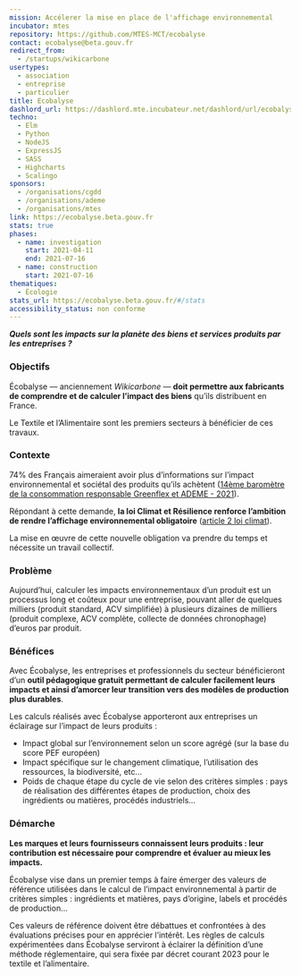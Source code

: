 ```yaml
---
mission: Accélerer la mise en place de l'affichage environnemental
incubator: mtes
repository: https://github.com/MTES-MCT/ecobalyse
contact: ecobalyse@beta.gouv.fr
redirect_from:
  - /startups/wikicarbone
usertypes:
  - association
  - entreprise
  - particulier
title: Ecobalyse
dashlord_url: https://dashlord.mte.incubateur.net/dashlord/url/ecobalyse-beta-gouv-fr/
techno:
  - Elm
  - Python
  - NodeJS
  - ExpressJS
  - SASS
  - Highcharts
  - Scalingo
sponsors:
  - /organisations/cgdd
  - /organisations/ademe
  - /organisations/mtes
link: https://ecobalyse.beta.gouv.fr
stats: true
phases:
  - name: investigation
    start: 2021-04-11
    end: 2021-07-16
  - name: construction
    start: 2021-07-16
thematiques:
  - Écologie
stats_url: https://ecobalyse.beta.gouv.fr/#/stats
accessibility_status: non conforme
---
```

***Quels sont les impacts sur la planète des biens et services produits par les entreprises&nbsp;?***

### Objectifs

Écobalyse — anciennement&nbsp;*Wikicarbone*&nbsp;— **doit permettre aux fabricants de comprendre et de calculer l’impact des biens** qu’ils distribuent en France. 

Le Textile et l’Alimentaire sont les premiers secteurs à bénéficier de ces travaux.

### Contexte

74% des Français aimeraient avoir plus d’informations sur l’impact environnemental et sociétal des produits qu’ils achètent ([14ème baromètre de la consommation responsable Greenflex et ADEME - 2021](https://presse.ademe.fr/wp-content/uploads/2021/05/CP-Barometre-de-la-consommation-responsable-Version-Finale.pdf)). 

Répondant à cette demande, **la loi Climat et Résilience renforce l’ambition de rendre l’affichage environnemental obligatoire** ([article 2 loi climat](https://www.legifrance.gouv.fr/loda/article_lc/LEGIARTI000043957692?init=true&page=1&query=loi+climat+et+r%C3%A9silience&searchField=ALL&tab_selection=all)).

La mise en œuvre de cette nouvelle obligation va prendre du temps et nécessite un travail collectif.

### Problème

Aujourd’hui, calculer les impacts environnementaux d’un produit est un processus long et coûteux pour une entreprise, pouvant aller de quelques milliers (produit standard, ACV simplifiée) à plusieurs dizaines de milliers (produit complexe, ACV complète, collecte de données chronophage) d’euros par produit.

### Bénéfices

Avec Écobalyse, les entreprises et professionnels du secteur bénéficieront d’un **outil pédagogique gratuit permettant de calculer facilement leurs impacts et ainsi d’amorcer leur transition vers des modèles de production plus durables**.

Les calculs réalisés avec Écobalyse apporteront aux entreprises un éclairage sur l’impact de leurs produits&nbsp;: 

- Impact global sur l’environnement selon un score agrégé (sur la base du score PEF européen)
- Impact spécifique sur le changement climatique, l’utilisation des ressources, la biodiversité, etc…
- Poids de chaque étape du cycle de vie selon des critères simples&nbsp;: pays de réalisation des différentes étapes de production, choix des ingrédients ou matières, procédés industriels…

### Démarche

**Les marques et leurs fournisseurs connaissent leurs produits&nbsp;: leur contribution est nécessaire pour comprendre et évaluer au mieux les impacts.** 

Écobalyse vise dans un premier temps à faire émerger des valeurs de référence utilisées dans le calcul de l’impact environnemental à partir de critères simples&nbsp;: ingrédients et matières, pays d’origine, labels et procédés de production… 

Ces valeurs de référence doivent être débattues et confrontées à des évaluations précises pour en apprécier l’intérêt. Les règles de calculs expérimentées dans Écobalyse serviront à éclairer la définition d’une méthode réglementaire, qui sera fixée par décret courant 2023 pour le textile et l’alimentaire.